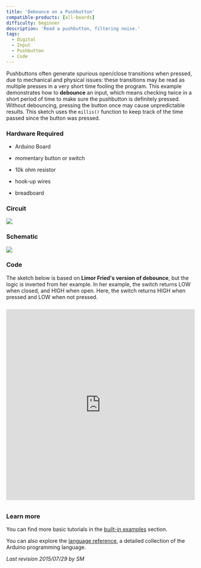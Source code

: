 ```yaml
---
title: 'Debounce on a Pushbutton'
compatible-products: [all-boards]
difficulty: beginner
description: 'Read a pushbutton, filtering noise.'
tags:
  - Digital
  - Input
  - Pushbutton
  - Code
---
```


Pushbuttons often generate spurious open/close transitions when pressed, due to mechanical and physical issues: these transitions may be read as multiple presses in a very short time fooling the program. This example demonstrates how to **debounce** an input, which means checking twice in a short period of time to make sure the pushbutton is definitely pressed. Without debouncing, pressing the button once may cause unpredictable results. This sketch uses the `millis()` function to keep track of the time passed since the button was pressed.

### Hardware Required

- Arduino Board

- momentary button or switch

- 10k ohm resistor

- hook-up wires

- breadboard

### Circuit

![](assets/circuit.png)


### Schematic


![](assets/schematic.png)

###  Code

The sketch below is based on **Limor Fried's version of debounce**, but the logic is inverted from her example. In her example, the switch returns LOW when closed, and HIGH when open.  Here, the switch returns HIGH when pressed and LOW when not pressed.

<iframe src='https://create.arduino.cc/example/builtin/02.Digital%5CDebounce/Debounce/preview?embed&snippet' style='height:510px;width:100%;margin:10px 0' frameborder='0'></iframe>

### Learn more

You can find more basic tutorials in the [built-in examples](/built-in-examples) section.

You can also explore the [language reference](https://www.arduino.cc/reference/en/), a detailed collection of the Arduino programming language.

*Last revision 2015/07/29 by SM*
